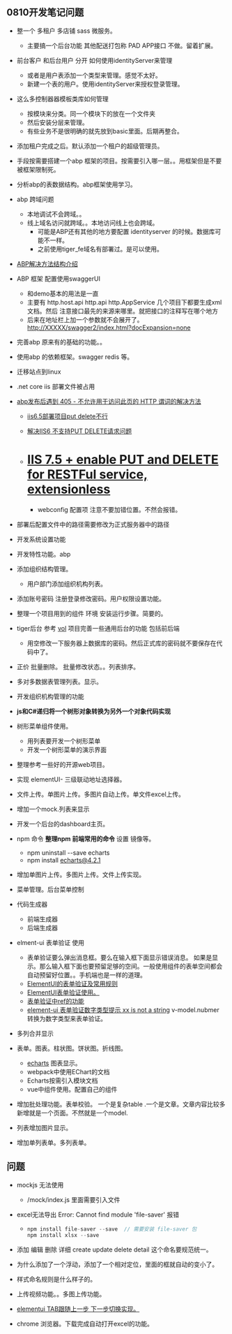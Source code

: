 ###



## 0810开发笔记问题

- 整一个 多租户 多店铺 sass 微服务。

  - 主要搞一个后台功能 其他配送打包称 PAD APP接口 不做。留着扩展。 
  
- 前台客户 和后台用户 分开 如何使用identityServer来管理

  - 或者是用户表添加一个类型来管理。感觉不太好。
  - 新建一个表的用户。使用identityServer来授权登录管理。
  
- 这么多控制器器模板类库如何管理

  - 按模块来分类。同一个模块下的放在一个文件夹
  - 然后安装分层来管理。
  - 有些业务不是很明确的就先放到basic里面。后期再整合。
  
- 添加租户完成之后。默认添加一个租户的超级管理员。

- 手段按需要搭建一个abp  框架的项目。按需要引入哪一层。。用框架但是不要被框架限制死。

- 分析abp的表数据结构。abp框架使用学习。

- abp 跨域问题

  - 本地调试不会跨域。。
  - 线上域名访问就跨域。。本地访问线上也会跨域。
    - 可能是ABP还有其他的地方要配置 identityserver 的时候。数据库可能不一样。
    - 之前使用tiger_fe域名有部署过。是可以使用。

- [ABP解决方法结构介绍](https://docs.abp.io/zh-Hans/abp/3.2/Startup-Templates/Application)

- ABP 框架 配置使用swaggerUI

  - 和demo基本的用法是一直
  - 主要有 http.host.api  http.api http.AppService 几个项目下都要生成xml 文档。然后 注意接口最先的来源来哪里。就把接口的注释写在哪个地方
  - 后来在地址栏上加一个参数就不会展开了。
    [http://XXXXX/swagger2/index.html?docExpansion=none](http://xxxxx/swagger2/index.html?docExpansion=none)

- 完善abp 原来有的基础的功能。。

- 使用abp 的依赖框架。swagger redis 等。

- 迁移站点到linux 

- .net core iis 部署文件被占用 

- [abp发布后遇到 405 - 不允许用于访问此页的 HTTP 谓词的解决方法](https://www.jianshu.com/p/d4a61d27960c)

  - [iis6.5部署项目put delete不行](https://stackoverflow.com/questions/6739124/iis-7-5-enable-put-and-delete-for-restful-service-extensionless)

  - [解决IIS6 不支持PUT DELETE请求问题](https://www.jianshu.com/p/af486e23125c)

  - # [IIS 7.5 + enable PUT and DELETE for RESTFul service, extensionless](https://stackoverflow.com/questions/6739124/iis-7-5-enable-put-and-delete-for-restful-service-extensionless)

    - webconfig 配置项 注意不要加错位置。不然会报错。

- 部署后配置文件中的路径需要修改为正式服务器中的路径

- 开发系统设置功能

- 开发特性功能。abp

- 添加组织结构管理。

  - 用户部门添加组织机构列表。

- 添加账号密码 注册登录修改密码。用户权限设置功能。

- 整理一个项目用到的组件 环境 安装运行步骤。简要的。

- tiger后台 参考 [vol](http://v2.volcore.xyz/formChart) 项目完善一些通用后台的功能 包括前后端
  
  - 用空修改一下服务器上数据库的密码。然后正式库的密码就不要保存在代码中了。
  
- 正价 批量删除。 批量修改状态。。列表排序。

- 多对多数据表管理列表。显示。

- 开发组织机构管理的功能

- **js和C#递归将一个树形对象转换为另外一个对象代码实现**

- 树形菜单组件使用。
  - 用列表要开发一个树形菜单
  - 开发一个树形菜单的演示界面
  
- 整理参考一些好的开源web项目。

- 实现 elementUI- 三级联动地址选择器。

- 文件上传。单图片上传。多图片自动上传。单文件excel上传。

- 增加一个mock.列表来显示

- 开发一个后台的dashboard主页。

- npm 命令  **整理npm 前端常用的命令** 设置 镜像等。
  - npm uninstall --save echarts
  - npm install echarts@4.2.1
  
- 增加单图片上传。多图片上传。文件上传实现。

- 菜单管理。后台菜单控制

- 代码生成器
  - 前端生成器 
  - 后端生成器



- elment-ui 表单验证 使用 
  - 表单验证要么弹出消息框。要么在输入框下面显示错误消息。 如果是显示。那么输入框下面也要预留足够的空间。一般使用组件的表单空间都会自动预留好位置。。手机端也是一样的道理。
  - [ElementUI的表单验证及常用规则](https://www.jianshu.com/p/d71dc34193b4)
  - [ElementUI表单验证使用。](https://segmentfault.com/a/1190000020410128)
  - [表单验证中ref的功能](https://blog.csdn.net/DianaGreen7/article/details/80369482)
  - [element-ui 表单验证数字类型提示 xx is not a string](https://segmentfault.com/q/1010000010354929)  v-model.nubmer 转换为数字类型来表单验证。
- 多列合并显示
- 表单。图表。柱状图。饼状图。折线图。
  - [echarts](https://echarts.apache.org/zh/index.html)  图表显示。
  - webpack中使用EChart的文档
  - Echarts按需引入模块文档
  - vue中组件使用。配置自己的组件
- 增加批处理功能。表单校验。 一个是复杂table .一个是文章。文章内容比较多新增就是一个页面。不然就是一个model.
- 列表增加图片显示。
- 增加单列表单。多列表单。



## 问题

- mockjs 无法使用

  - /mock/index.js 里面需要引入文件

- excel无法导出  Error: Cannot find module 'file-saver'  报错

  - ```js
    npm install file-saver --save  // 需要安装 file-saver 包
    npm install xlsx --save
    
    ```

- 添加 编辑 删除 详细  create update delete detail 这个命名要规范统一。
- 为什么添加了一个浮动，添加了一个相对定位，里面的框就自动的变小了。
- 样式命名规则是什么样子的。
- 上传视频功能。。多图上传功能。
- [elementui TAB跟随上一步 下一步切换实现。](https://segmentfault.com/q/1010000023794629)
- chrome 浏览器。下载完成自动打开excel的功能。

